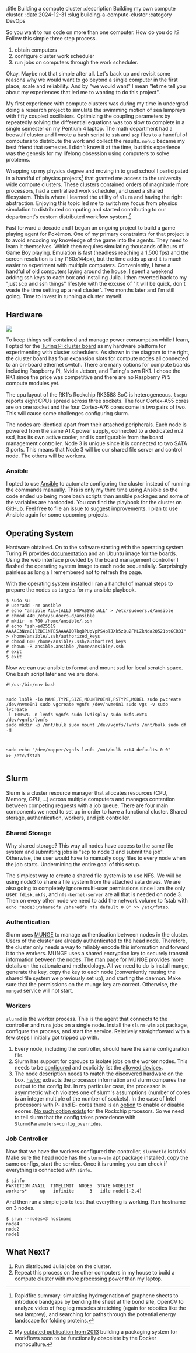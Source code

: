 :title Building a compute cluster
:description Building my own compute cluster.
:date 2024-12-31
:slug building-a-compute-cluster
:category DevOps

So you want to run code on more than one computer. How do you do it? Follow this simple three step process.

1. obtain computers 
2. configure cluster work scheduler 
3. run jobs on computers through the work scheduler.

Okay. Maybe not that simple after all.
Let's back up and revisit some reasons why we would want to go beyond a single computer in the first place; scale and reliability.
And by "we would want" I mean "let me tell you about my experiences that led me to wanting to do this project".

My first experience with compute clusters was during my time in undergrad doing a research project to simulate the swimming motion of sea lampreys with fifty coupled oscillators.
Optimizing the coupling parameters by repeatedly solving the differential equations was too slow to complete in a single semester on my Pentium 4 laptop.
The math department had a beowulf cluster and I wrote a bash script to `ssh` and `scp` files to a handful of computers to distribute the work and collect the results.
`nohup` became my best friend that semester.
I didn't know it at the time, but this experience was the genesis for my lifelong obsession using computers to solve problems.

Wrapping up my physics degree and moving in to grad school I participated in a handful of physics projects[^1] that granted me access to the university wide compute clusters.
These clusters contained orders of magnitude more processors, had a centralized work scheduler, and used a shared filesystem.
This is where I learned the utility of `slurm` and having the right abstraction.
Enjoying this topic led me to switch my focus from physics simulation to distributed computing and started contributing to our department's custom distributed workflow system.[^2]

Fast forward a decade and I began an ongoing project to build a game playing agent for Pokémon.
One of my primary constraints for that project is to avoid encoding my knowledge of the game into the agents.
They need to learn it themselves.
Which then requires simulating thousands of hours of Game Boy playing.
Emulation is fast (headless reaching a 1,500 fps) and the screen resolution is tiny (160x144px), but the time adds up and it is much easier to experiment with multiple computers.
Conveniently, I have a handful of old computers laying around the house.
I spent a weekend adding ssh keys to each box and installing Julia.
I then reverted back to my "just scp and ssh things" lifestyle with the excuse of "it will be quick, don't waste the time setting up a real cluster".
Two months later and I'm still going.
Time to invest in running a cluster myself.


[^1]: Rapidfire summary: simulating hydrogenation of graphene sheets to introduce bandgaps by bending the sheet at the bond site, OpenCV to analyze video of frog leg muscles stretching (again for robotics like the sea lamprey), and searching for paths through the potential energy landscape for folding proteins.
[^2]: My [outdated publication from 2013](/files/automated-packaging-works13.pdf) building a packaging system for workflows soon to be functionally obscelete by the Docker monoculture.

<section>
<h2>Hardware</h2>
<img src="turingpi_v2_interconnections.thumb.jpg" class="right" />

<p>To keep things self contained and manage power consumption while I learn, I opted for the <a href="https://turingpi.com/product/turing-pi-2-5/">Turing Pi cluster board</a> as my hardware platform for experimenting with cluster schedulers.
As shown in the diagram to the right, the cluster board has four expansion slots for compute nodes all connected to an on-board ethernet switch.
There are many options for compute boards including Raspberry Pi, Nvidia Jetson, and Turing's own RK1.
I chose the RK1 since the price was competitive and there are no Raspberry Pi 5 compute modules yet.
</p>

<p>
  The cpu layout of the RK1's Rockchip RK3588 SoC is heterogeneous. 
  <code>lscpu</code> reports eight CPUs spread across three sockets. 
  The four Cortex-A55 cores are on one socket and the four Cortex-A76 cores come in two pairs of two.
  This will cause some challenges configuring slurm.
</p>

<p>
  The nodes are identical apart from their attached peripherals.
  Each node is powered from the same ATX power supply, connected to a dedicated m.2 ssd, has its own active cooler, and is configurable from the board management controller.
  Node 3 is unique since it is connected to two SATA 3 ports.
  This means that Node 3 will be our shared file server and control node.
  The others will be workers.
</p>
</section>


<section>
  <aside>
  <h1>Ansible</h1>
<p>I opted to use <a href="https://www.ansible.com">Ansible</a> to automate configuring the cluster instead of running the commands manually. This is only my third time using Ansible so the code ended up being more bash scripts than ansible packages and some of the variables are hardcoded. You can find the playbook for the cluster on <a href="https://github.com/rampantmonkey/cluster">GitHub</a>. Feel free to file an issue to suggest improvements. I plan to use Ansible again for some upcoming projects.</p>
</aside>
<h2>Operating System</h2>
<p>Hardware obtained. On to the software starting with the operating system. Turing Pi provides <a href="https://docs.turingpi.com/docs/turing-rk1-flashing-os">documentation</a> and an Ubuntu image for the boards. Using the web interface provided by the board management controller I flashed the operating system image to each node sequentially. Surprisingly painless as long a I remembered not to refresh the page.</p>

<p>With the operating system installed I ran a handful of manual steps to prepare the nodes as targets for my ansible playbook.</p>

<pre><code>$ sudo su
# useradd -rm ansible
# echo "ansible ALL=(ALL) NOPASSWD:ALL" > /etc/sudoers.d/ansible
# chmod 440 /etc/sudoers.d/ansible
# mkdir -m 700 /home/ansible/.ssh
# echo "ssh-ed25519 AAAAC3NzaC1lZDI1NTE5AAAAIO7kqBPUpVpPS4pTJXk5zQu2FMLZkNda2Q521btGCRDI" > /home/ansible/.ssh/authorized_keys
# chmod 600 /home/ansible/.ssh/authorized_keys
# chown -R ansible.ansible /home/ansible/.ssh
# exit
$ exit</code>
</pre>

<p>Now we can use ansible to format and mount ssd for local scratch space. One bash script later and we are done.</p>
<pre><code>#!/usr/bin/env bash

sudo lsblk -io NAME,TYPE,SIZE,MOUNTPOINT,FSTYPE,MODEL
sudo pvcreate /dev/nvme0n1
sudo vgcreate vgnfs /dev/nvme0n1
sudo vgs -v
sudo lvcreate -l 100%VG -n lvnfs vgnfs
sudo lvdisplay
sudo mkfs.ext4 /dev/vgnfs/lvnfs
sudo mkdir -p /mnt/bulk
sudo mount /dev/vgnfs/lvnfs /mnt/bulk
sudo df -H

sudo echo "/dev/mapper/vgnfs-lvnfs /mnt/bulk ext4 defaults 0 0" >> /etc/fstab</code>
</pre>

</section>

<section>
<h2>Slurm</h2>

<p>Slurm is a cluster resource manager that allocates resources (CPU, Memory, GPU, ...) across multiple computers and manages contention between competing requests with a job queue.
There are four main components we need to set up in order to have a functional cluster. Shared storage, authentication, workers, and job controller.</p>

<h3>Shared Storage</h3>
<p>Why shared storage? This way all nodes have access to the same file system and submitting jobs is "scp to node 3 and submit the job". Otherwise, the user would have to manually copy files to every node when the job starts. Undermining the entire goal of this setup.</p>

<p>The simplest way to create a shared file system is to use NFS. We will be using node3 to share a file system from the attached sata drives. We are also going to completely ignore multi-user permissions since I am the only user. <code>fdisk</code>, <code>mkfs</code>, and <code>nfs-kernel-server</code> are all that is needed on node 3. Then on every other node we need to add the network volume to fstab with <code>echo "node3:/sharedfs /sharedfs nfs default 0 0" >> /etc/fstab</code>.</p>

<h3>Authentication</h3>
<p>Slurm uses <a href="https://github.com/dun/munge">MUNGE</a> to manage authentication between nodes in the cluster. Users of the cluster are already authenticated to the head node. Therefore, the cluster only needs a way to reliably encode this information and forward it to the workers. MUNGE uses a shared encryption key to securely transmit information between the nodes. The <a href="https://github.com/dun/munge/wiki/Man-7-munge#details">man page</a> for MUNGE provides more details on the rationale and methodology. All we need to do is install munge, generate the key, copy the key to each node (conveniently reusing the shared file system we previously set up), and starting the daemon. Make sure that the permissions on the munge key are correct. Otherwise, the <code>munged</code> service will not start.</p>

<h3>Workers</h3>
<p><code>slurmd</code> is the worker process. This is the agent that connects to the controller and runs jobs on a single node. Install the <code>slurm-wlm</code> apt package, configure the process, and start the service. Relatively straightfoward with a few steps I initially got tripped up with.</p>

<ol>
  <li>Every node, including the controller, should have the same configuration file.</li>
  <li>Slurm has support for cgroups to isolate jobs on the worker nodes. This needs to be <a href="https://github.com/rampantmonkey/cluster/blob/main/files/cgroup.conf">configured</a> and explicitly list the <a href="https://github.com/rampantmonkey/cluster/blob/main/files/cgroup_allowed_devices_file.conf">allowed devices</a>.</li>
  <li>The node description needs to match the discovered hardware on the box. <a href="">hwloc</a> extracts the processor information and slurm compares the output to the config list. In my particular case, the processor is asymmetric which violates one of slurm's assumptions (number of cores is an integer multiple of the number of sockets). In the case of Intel processors with P- and E- cores there is an <a href="https://github.com/SchedMD/slurm/blob/master/slurm/slurm.h#L2907">option</a> to enable or disable ecores. <a href="https://github.com/SchedMD/slurm/blob/3ef4566454f3c692a0d56c1a1f577ec7371fff8a/src/slurmd/common/xcpuinfo.c#L195-L217">No such option exists</a> for the Rockchip procesors. So we need to tell slurm that the config takes precedence with <code>SlurmdParameters=config_overrides</code>.</li>
</ol>

<h3>Job Controller</h3>
<p>Now that we have the workers configured the controller, <code>slurmctld</code> is trivial. Make sure the head node has the <code>slurm-wlm</code> apt package installed, copy the same configs, start the service. Once it is running you can check if everything is connected with <code>sinfo</code>.</p>

<pre><code>$ sinfo
PARTITION AVAIL  TIMELIMIT  NODES  STATE NODELIST
workers*     up   infinite      3   idle node[1-2,4]</code></pre>

<p>And then run a simple job to test that everything is working. Run hostname on 3 nodes.</p>
<pre><code>$ srun --nodes=3 hostname
node4
node2
node1</code></pre>
</section>


<section>
<h2>What Next?</h2>
<ol>
  <li>Run distributed Julia jobs on the cluster.</li>
  <li>Repeat this process on the other computers in my house to build a compute cluster with more processing power than my laptop.</li>
</ol>
</section>